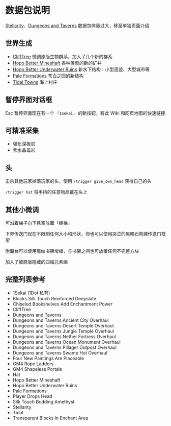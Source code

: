 # 数据包说明

[Stellarity](/stellarity.md)、[Dungeons and Taverns](/dnt.md) 数据包体量过大，移至单独页面介绍

## 世界生成

- [CliffTree](https://modrinth.com/datapack/clifftree) 微调原版生物群系，加入了几个新的群系
- [Hopo Better Mineshaft](https://modrinth.com/datapack/hopo-better-mineshaft) 各种类型的新的矿井
- [Hopo Better Underwater Ruins](https://modrinth.com/datapack/hopo-better-underwater-ruins) 新水下结构：小型遗迹、大型城市等
- [Pale Formations](https://modrinth.com/datapack/pale-formations) 苍白之园的新结构
- [Tidal Towns](https://modrinth.com/datapack/tidal-towns) 海上村庄

## 暂停界面对话框

Esc 暂停界面现在有一个 `「1Sekai」` 的新按钮，有此 Wiki 和网页地图的快速链接

## 可精准采集

- 强化深板岩
- 紫水晶母岩

## 头

击杀其他玩家掉落玩家的头，使用 `/trigger give_own_head` 获得自己的头

`/trigger hat` 将手持的任意物品戴在头上

## 其他小微调

可沿着梯子向下悬空放置「绳梯」

下界传送门现在不限制任何大小和形状，你也可以使用哭泣的黑曜石构建传送门框架

附魔台可以使用雕纹书架增幅，与书架之间也可放置任何不完整方块

加入了被原版隐藏的四幅元素画

## 完整列表参考

- 1Sekai (1Dot 私有)
- Blocks Silk Touch Reinforced Deepslate
- Chiseled Bookshelves Add Enchantment Power
- CliffTree
- Dungeons and Taverns
- Dungeons and Taverns Ancient City Overhaul
- Dungeons and Taverns Desert Temple Overhaul
- Dungeons and Taverns Jungle Temple Overhaul
- Dungeons and Taverns Nether Fortress Overhaul
- Dungeons and Taverns Ocean Monument Overhaul
- Dungeons and Taverns Pillager Outpost Overhaul
- Dungeons and Taverns Swamp Hut Overhaul
- Four New Paintings Are Placeable
- GM4 Rope Ladders
- GM4 Shapeless Portals
- Hat
- Hopo Better Mineshaft
- Hopo Better Underwater Ruins
- Pale Formations
- Player Drops Head
- Silk Touch Budding Amethyst
- Stellarity
- Tidal
- Transparent Blocks In Enchant Area
